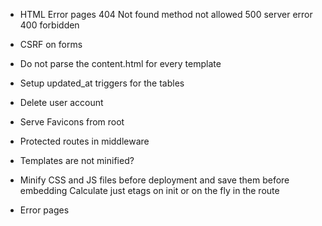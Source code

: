 * HTML Error pages
  404 Not found
  method not allowed
  500 server error
  400 forbidden

* CSRF on forms
* Do not parse the content.html for every template
 
* Setup updated_at triggers for the tables
* Delete user account

* Serve Favicons from root
* Protected routes in middleware

* Templates are not minified?
* Minify CSS and JS files before deployment and save them before embedding
  Calculate just etags on init or on the fly in the route
* Error pages